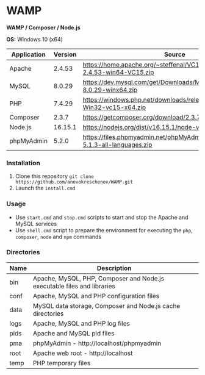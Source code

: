 # WAMP

**WAMP / Composer / Node.js**

**OS:** Windows 10 (x64)

| Application | Version | Source |
| ----------- | ------- | ------ |
| Apache      | 2.4.53  | https://home.apache.org/~steffenal/VC15/binaries/httpd-2.4.53-win64-VC15.zip |
| MySQL       | 8.0.29  | https://dev.mysql.com/get/Downloads/MySQL-8.0/mysql-8.0.29-winx64.zip |
| PHP         | 7.4.29  | https://windows.php.net/downloads/releases/php-7.4.29-Win32-vc15-x64.zip |
| Composer    | 2.3.7   | https://getcomposer.org/download/2.3.7/composer.phar |
| Node.js     | 16.15.1 | https://nodejs.org/dist/v16.15.1/node-v16.15.1-win-x64.zip |
| phpMyAdmin  | 5.2.0   | https://files.phpmyadmin.net/phpMyAdmin/5.2.0/phpMyAdmin-5.1.3-all-languages.zip |

### Installation

1. Clone this repository `git clone https://github.com/anovokreschenov/WAMP.git`
2. Launch the `install.cmd`

### Usage

- Use `start.cmd` and `stop.cmd` scripts to start and stop the Apache and MySQL services
- Use `shell.cmd` script to prepare the environment for executing the `php`, `composer`, `node` and `npm` commands

### Directories

| Name | Description |
| ---- | ----------- |
| bin  | Apache, MySQL, PHP, Composer and Node.js executable files and libraries |
| conf | Apache, MySQL and PHP configuration files |
| data | MySQL data storage, Composer and Node.js cache directories |
| logs | Apache, MySQL and PHP log files |
| pids | Apache and MySQL pid files |
| pma  | phpMyAdmin - http://localhost/phpmyadmin |
| root | Apache web root - http://localhost |
| temp | PHP temporary files |
